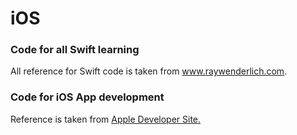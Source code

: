 # iOS
### Code for all Swift learning
All reference for Swift code is taken from www.raywenderlich.com. 

### Code for iOS App development
Reference is taken from <a href="https://developer.apple.com/library/content/referencelibrary/GettingStarted/DevelopiOSAppsSwift/index.html">Apple Developer Site.</a>
